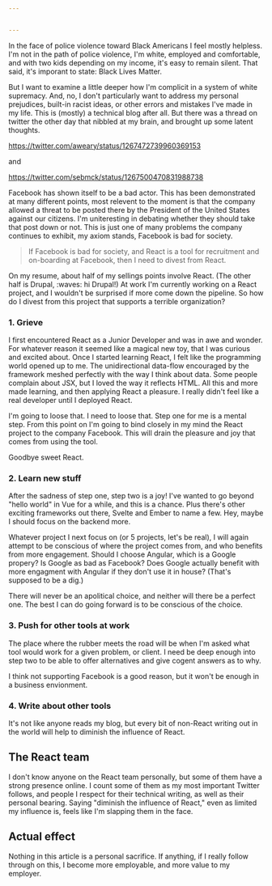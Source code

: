 ```yaml
---


---
```


In the face of police violence toward Black Americans I feel mostly helpless. I'm not in the path of police violence, I'm white, employed and comfortable, and with two kids depending on my income, it's easy to remain silent. That said, it's imporant to state: Black Lives Matter.

But I want to examine a little deeper how I'm complicit in a system of white supremacy. And, no, I don't particularly want to address my personal prejudices, built-in racist ideas, or other errors and mistakes I've made in my life. This is (mostly) a technical blog after all. But there was a thread on twitter the other day that nibbled at my brain, and brought up some latent thoughts.
 
 https://twitter.com/aweary/status/1267472739960369153

 and 

 https://twitter.com/sebmck/status/1267500470831988738

Facebook has shown itself to be a bad actor. This has been demonstrated at many different points, most relevent to the moment is that the company allowed a threat to be posted there by the President of the United States against our citizens. I'm uniteresting in debating whether they should take that post down or not. This is just one of many problems the company continues to exhibit, my axiom stands, Facebook is bad for society.

> If Facebook is bad for society, and React is a tool for recruitment and on-boarding at Facebook, then I need to divest from React.

On my resume, about half of my sellings points involve React. (The other half is Drupal, :waves: hi Drupal!) At work I'm currently working on a React project, and I wouldn't be surprised if more come down the pipeline. So how do I divest from this project that supports a terrible organization?

### 1. Grieve
I first encountered React as a Junior Developer and was in awe and wonder. For whatever reason it seemed like a magical new toy, that I was curious and excited about. Once I started learning React, I felt like the programming world opened up to me. The unidirectional data-flow encouraged by the framework meshed perfectly with the way I think about data. Some people complain about JSX, but I loved the way it reflects HTML. All this and more made learning, and then applying React a pleasure. I really didn't feel like a real developer until I deployed React. 

I'm going to loose that. I need to loose that. Step one for me is a mental step. From this point on I'm going to bind closely in my mind the React project to the company Facebook. This will drain the pleasure and joy that comes from using the tool.

Goodbye sweet React.

### 2. Learn new stuff
After the sadness of step one, step two is a joy! I've wanted to go beyond "hello world" in Vue for a while, and this is a chance. Plus there's other exciting frameworks out there, Svelte and Ember to name a few. Hey, maybe I should focus on the backend more.

Whatever project I next focus on (or 5 projects, let's be real), I will again attempt to be conscious of where the project comes from, and who benefits from more engagement. Should I choose Angular, which is a Google propery? Is Google as bad as Facebook? Does Google actually benefit with more engagment with Angular if they don't use it in house? (That's supposed to be a dig.) 

There will never be an apolitical choice, and neither will there be a perfect one. The best I can do going forward is to be conscious of the choice.


### 3. Push for other tools at work
The place where the rubber meets the road will be when I'm asked what tool would work for a given problem, or client. I need be deep enough into step two to be able to offer alternatives and give cogent answers as to why. 

I think not supporting Facebook is a good reason, but it won't be enough in a business envionment.

### 4. Write about other tools
It's not like anyone reads my blog, but every bit of non-React writing out in the world will help to diminish the influence of React.

## The React team
I don't know anyone on the React team personally, but some of them have a strong presence online. I count some of them as my most important Twitter follows, and people I respect for their technical writing, as well as their personal bearing. Saying "diminish the influence of React," even as limited my influence is, feels like I'm slapping them in the face.

## Actual effect
Nothing in this article is a personal sacrifice. If anything, if I really follow through on this, I become more employable, and more value to my employer. 